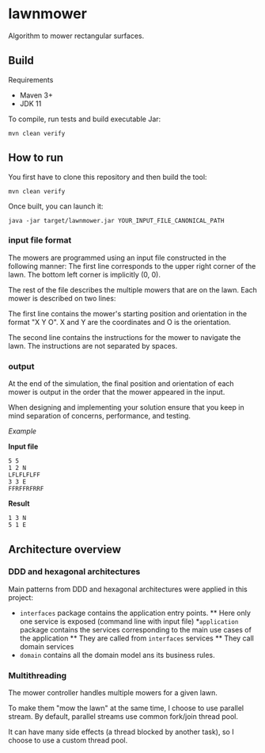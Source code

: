 # lawnmower
Algorithm to mower rectangular surfaces.

## Build

Requirements
* Maven 3+
* JDK 11

To compile, run tests and build executable Jar:
````shell script
mvn clean verify
````

## How to run
You first have to clone this repository and then build the tool:
```
mvn clean verify
```
Once built, you can launch it:

```
java -jar target/lawnmower.jar YOUR_INPUT_FILE_CANONICAL_PATH 
```

### input file format
The mowers are programmed using an input file constructed in the following manner:
The first line corresponds to the upper right corner of the lawn. The bottom left corner is
implicitly (0, 0).

The rest of the file describes the multiple mowers that are on the lawn. Each mower is described
on two lines:

The first line contains the mower's starting position and orientation in the format "X Y O". X and
Y are the coordinates and O is the orientation.

The second line contains the instructions for the mower to navigate the lawn. The instructions
are not separated by spaces.

### output
At the end of the simulation, the final position and orientation of each mower is output in the
order that the mower appeared in the input.

When designing and implementing your solution ensure that you keep in mind separation of
concerns, performance, and testing.

*Example*

**Input file**

```
5 5
1 2 N
LFLFLFLFF
3 3 E
FFRFFRFRRF
```

**Result**

```
1 3 N
5 1 E
```

## Architecture overview
### DDD and hexagonal architectures
Main patterns from DDD and hexagonal architectures were applied in this project:
* `interfaces` package contains the application entry points.
** Here only one service is exposed (command line with input file)
*`application` package contains the services corresponding to the main use cases of the application
** They are called from `interfaces` services
** They call domain services
* `domain` contains all the domain model ans its business rules.

### Multithreading
The mower controller handles multiple mowers for a given lawn.

To make them "mow the lawn" at the same time, I choose to use parallel stream. By default, parallel streams use common fork/join thread pool.

It can have many side effects (a thread blocked by another task), so I choose to use a custom thread pool. 